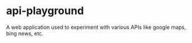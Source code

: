 # api-playground
A web application used to experiment with various APIs like google maps, bing news, etc. 
